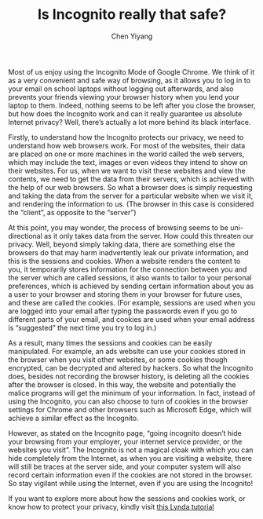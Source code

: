 ﻿---
title: Is Incognito really that safe?
categories: article
tags: internet security
author: Chen Yiyang
image: "/assets/img/2018-07-13-is-incognito-really-safe-preview.png"
---
 
Most of us enjoy using the Incognito Mode of Google Chrome. We think of it as a very convenient and safe way of browsing, as it allows you to log in to your email on school laptops without logging out afterwards, and also prevents your friends viewing your browser history when you lend your laptop to them. Indeed, nothing seems to be left after you close the browser, but how does the Incognito work and can it really guarantee us absolute Internet privacy? Well, there’s actually a lot more behind its black interface.

Firstly, to understand how the Incognito protects our privacy, we need to understand how web browsers work. For most of the websites, their data are placed on one or more machines in the world called the web servers, which may include the text, images or even videos they intend to show on their websites. For us, when we want to visit these websites and view the contents, we need to get the data from their servers, which is achieved with the help of our web browsers. So what a browser does is simply requesting and taking the data from the server for a particular website when we visit it, and rendering the information to us. (The browser in this case is considered the “client”, as opposite to the “server”)

At this point, you may wonder, the process of browsing seems to be uni-directional as it only takes data from the server. How could this threaten our privacy. Well, beyond simply taking data, there are something else the browsers do that may harm inadvertently leak our private information, and this is the sessions and cookies.  When a website renders the content to you, it temporarily stores information for the connection between you and the server which are called sessions, it also wants to tailor to your personal preferences, which is achieved by sending certain information about you as a user to your browser and storing them in your browser for future uses, and these are called the cookies. (For example, sessions are used when you are logged into your email after typing the passwords even if you go to different parts of your email, and cookies are used when your email address is “suggested” the next time you try to log in.)

As a result, many times the sessions and cookies can be easily manipulated. For example, an ads website can use your cookies stored in the browser when you visit other websites, or some cookies though encrypted, can be decrypted and altered by hackers. So what the Incognito does, besides not recording the browser history, is deleting all the cookies after the browser is closed. In this way, the website and potentially the malice programs will get the minimum of your information. In fact, instead of using the Incognito, you can also choose to turn of cookies in the browser settings for Chrome and other browsers such as Microsoft Edge, which will achieve a similar effect as the Incognito.

However, as stated on the Incognito page, “going incognito doesn’t hide your browsing from your employer, your internet service provider, or the websites you visit”. The Incognito is not a magical cloak with which you can hide completely from the Internet, as when you are visiting a website, there will still be traces at the server side, and your computer system will also record certain information even if the cookies are not stored in the browser. So stay vigilant while using the Internet, even if you are using the Incognito!


If you want to explore more about how the sessions and cookies work, or know how to protect your privacy, kindly visit [this Lynda tutorial](https://www.lynda.com/CISSP-tutorials/Malicious-add-ons/557997/612003-4.html)